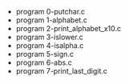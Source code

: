 - program 0-putchar.c
- program 1-alphabet.c
- program 2-print_alphabet_x10.c
- program 3-islower.c
- program 4-isalpha.c
- program 5-sign.c
- program 6-abs.c
- program 7-print_last_digit.c


